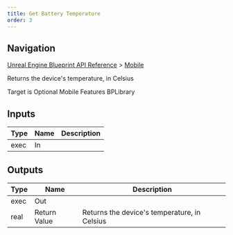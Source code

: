 ```yaml
---
title: Get Battery Temperature
order: 3
---
```

## Navigation

[Unreal Engine Blueprint API Reference](https://dev.epicgames.com/documentation/en-us/unreal-engine/BlueprintAPI) > [Mobile](https://dev.epicgames.com/documentation/en-us/unreal-engine/BlueprintAPI/Mobile)

Returns the device's temperature, in Celsius

Target is Optional Mobile Features BPLibrary

## Inputs

| Type | Name | Description |
| --- | --- | --- |
| exec | In |  |

## Outputs

| Type | Name | Description |
| --- | --- | --- |
| exec | Out |  |
| real | Return Value | Returns the device's temperature, in Celsius |
